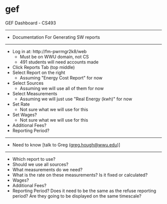 gef
===

GEF Dashboard - CS493

-----------------------------------------
- Documentation For Generating SW reports
-----------------------------------------

- Log in at: http://fm-pwrmgr2k8/web
	- Must be on WWU domain, not CS
	- 491 students will need accounts made
- Click Reports Tab (top middle)
- Select Report on the right 
	- Assuming "Energy Cost Report" for now
- Select Sources
	- Assuming we will use all of them for now
- Select Measurements
	- Assuming we will just use "Real Energy (kwh)" for now
- Set Rate
	- Not sure what we will use for this
- Set Wages?
	- Not sure what we will use for this
- Additional Fees?
- Reporting Period?

-----------------------------
- Need to know [talk to Greg (greg.hough@wwu.edu)]
-----------------------------

- Which report to use?
- Should we use all sources?
- What measurements do we need?
- What is the rate on these measurements? Is it fixed or calculated?
- Wages?
- Additional Fees?
- Reporting Period? Does it need to be the same as the refuse reporting period? Are they going to be displayed on the same timescale?
